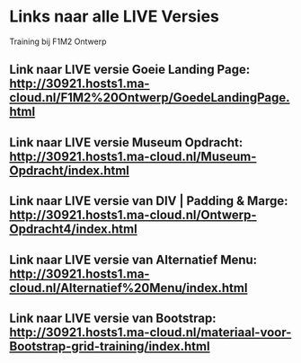 # Links naar alle LIVE Versies
Training bij F1M2 Ontwerp

## Link naar LIVE versie Goeie Landing Page: http://30921.hosts1.ma-cloud.nl/F1M2%20Ontwerp/GoedeLandingPage.html
## Link naar LIVE versie Museum Opdracht: http://30921.hosts1.ma-cloud.nl/Museum-Opdracht/index.html
## Link naar LIVE versie van DIV | Padding & Marge: http://30921.hosts1.ma-cloud.nl/Ontwerp-Opdracht4/index.html
## Link naar LIVE versie van Alternatief Menu: http://30921.hosts1.ma-cloud.nl/Alternatief%20Menu/index.html
## Link naar LIVE versie van Bootstrap: http://30921.hosts1.ma-cloud.nl/materiaal-voor-Bootstrap-grid-training/index.html
